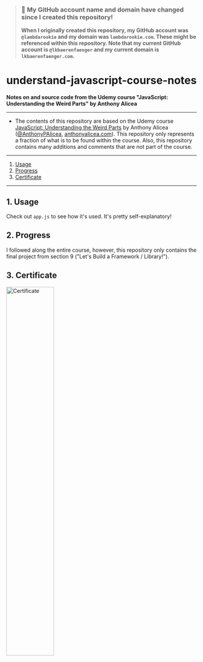 > ### 🚨 My GitHub account name and domain have changed since I created this repository!
> **When I originally created this repository, my GitHub account was `@lambdarookie` and my domain was `lambdarookie.com`.
> These might be referenced within this repository.
> Note that my current GitHub account is `@lkbaerenfaenger` and my current domain is `lkbaerenfaenger.com`.**

# understand-javascript-course-notes

**Notes on and source code from the Udemy course "JavaScript: Understanding the Weird Parts" by Anthony Alicea**

---

* The contents of this repository are based on the Udemy course [JavaScript: Understanding the Weird Parts](https://www.udemy.com/understand-javascript) by Anthony Alicea ([@AnthonyPAlicea](https://github.com/AnthonyPAlicea/), [anthonyalicea.com](https://anthonyalicea.com)).
  This repository only represents a fraction of what is to be found within the course.
  Also, this repository contains many additions and comments that are not part of the course.

---

1. [Usage](#1-usage)
2. [Progress](#2-progress) 
3. [Certificate](#3-certificate)

---

## 1. Usage

Check out `app.js` to see how it's used. It's pretty self-explanatory!

## 2. Progress

I followed along the entire course, however, this repository only contains the final project from section 9 ("Let's Build a Framework /
Library!").

## 3. Certificate

<a href="https://www.udemy.com/certificate/UC-FYC096U9">
  <img alt="Certificate" width=50% height=50% src="UC-FYC096U9.jpg" />
</a>
